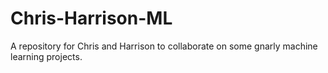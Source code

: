# Chris-Harrison-ML
A repository for Chris and Harrison to collaborate on some gnarly machine learning projects.

